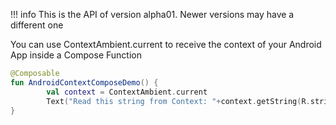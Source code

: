 !!! info
    This is the API of version alpha01. Newer versions may have a different one
    
You can use ContextAmbient.current to receive the context of your Android App inside a Compose Function

```kotlin 
@Composable
fun AndroidContextComposeDemo() {
        val context = ContextAmbient.current
        Text("Read this string from Context: "+context.getString(R.string.app_name))
}
```